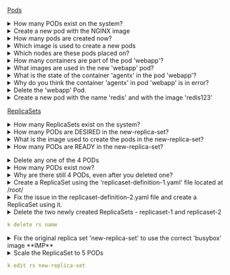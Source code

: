 [Pods](https://kodekloud.com/p/practice-test-kubernetes-ckad-pods)

<details><summary>How many PODs exist on the system?</summary>

```yaml
k get pods
```

</details>

<details><summary>Create a new pod with the NGINX image</summary>

```yaml
k run pod --image=nginx
```

</details>   

<details><summary>How many pods are created now?</summary>

```yaml
k get pods
```

</details>

<details><summary>Which image is used to create a new pods</summary>

```yaml
k describe pods newpods-lf26b
```

</details>

<details><summary>Which nodes are these pods placed on?</summary>

```yaml
k get pods -o=wide
```

</details>

<details><summary>How many containers are part of the pod 'webapp'?</summary>

```yaml
k describe pods webapp
```

</details>

<details><summary>What images are used in the new 'webapp' pod?</summary>

```yaml
k describe po webapp
```

</details>

<details><summary>What is the state of the container 'agentx' in the pod 'webapp'?</summary>

```yaml
k describe po webapp
```

</details>

<details><summary>Why do you think the container 'agentx' in pod 'webapp' is in error?</summary>

```yaml
k describe po webapp
```

</details>

<details><summary>Delete the 'webapp' Pod.</summary>

```yaml
k delete po webapp
```

</details>

<details><summary>Create a new pod with the name 'redis' and with the image 'redis123'</summary>

```yaml
k run redis --image=redis123 --generator=run-pod/v1
``` //TODO

</details>

<details><summary>Now fix the image on the pod to 'redis'.</summary>

```yaml
k edit po redis
```

</details>

[ReplicaSets](https://kodekloud.com/p/practice-test-kubernetes-ckad-replicasets)

<details><summary>How many ReplicaSets exist on the system?</summary>

```yaml
k get rs
```

</details>
    
<details><summary>How many PODs are DESIRED in the new-replica-set?</summary>

```yaml
k get rs
```
Look at desired 
</details>
    
<details><summary>What is the image used to create the pods in the new-replica-set?</summary>

```yaml
k describe rs
```
</details>
    
<details><summary>How many PODs are READY in the new-replica-set?</summary>

```yaml
k get rs
```
 
Look at ready column</details> 
   
<details><summary>Delete any one of the 4 PODs</summary>

```yaml
k delete po new-replica-set-kfgml
```
</details>
    
<details><summary>How many PODs exist now?</summary>

```yaml
k get po
```

</details>
    
<details><summary>Why are there still 4 PODs, even after you deleted one?</summary>     
New pod created automatically when deleted one. RS ensures desired number of pods</details> 
    
<details><summary>Create a ReplicaSet using the 'replicaset-definition-1.yaml' file located at /root/</summary>

```yaml
kubectl create -f FILENAME 
```

</details>
    
<details><summary>Fix the issue in the replicaset-definition-2.yaml file and create a ReplicaSet using it.</summary>
Lables should match, API Version </details>
    
<details><summary>Delete the two newly created ReplicaSets - replicaset-1 and replicaset-2

```yaml
k delete rs name
```
    
<details><summary>Fix the original replica set 'new-replica-set' to use the correct 'busybox' image **IMP**</summary>
     
```yaml
k edit rs new-replica-set.
```
   
Delete all pods 
</details>
 
<details><summary>Scale the ReplicaSet to 5 PODs

```yaml
k edit rs new-replica-set
```

</summary>
    
<details><summary>Now scale the ReplicaSet down to 2 PODs</summary>
k edit rs new-replica-set //TODO </details>
    
[Deployements](https://kodekloud.com/p/practice-test-kubernetes-ckad-deployments)    

<details><summary>How many Deployments exist on the system?</summary>

```yaml
k get deploy 
```   

</details>
    
<details><summary>Out of all the existing PODs, how many are ready?</summary>

```yaml
k get po
Ready Column - 0/1
```   

</details>
    
<details><summary>What is the image used to create the pods in the new deployment?</summary>

```yaml
k get deploy -o=wide
```   

</details>
    
<details><summary>Why do you think the deployment is not ready?</summary>
Image does not exist</details>
    
<details><summary>Create a new Deployment using the 'deployment-definition-1.yaml' file located at /root/</summary>
kind, api version, labels, image  </details>

<details><summary>Create a new Deployment with the below attributes using your own deployment definition file Name: httpd-frontend, Replicas: 3, Image: httpd:2.4-alpine</summary>    

```yaml
kubectl run --generator=deployment/v1beta1 httpd-frontend --replicas=3 --image=httpd:2.4-alpine
```   

</details>
     
<details><summary>Create an NGINX Pod </summary>

```yaml
kubectl run --generator=run-pod/v1 nginx --image=nginx
```   

</details>

<details><summary>Generate POD Manifest YAML file (-o yaml). Don't create it(--dry-run)</summary>

```yaml
kubectl run --generator=run-pod/v1 nginx --image=nginx --dry-run -o yaml
```   

</details>

<details><summary>Create a deployment</summary>

```yaml
kubectl run --generator=deployment/v1beta1 nginx --image=nginx
```   

</details>

<details><summary>Or the newer recommended way:</summary>

```yaml
kubectl create deployment --image=nginx nginx
```   

</details>

<details><summary>Generate Deployment YAML file (-o yaml). Don't create it(--dry-run)</summary>

```yaml
kubectl run --generator=deployment/v1beta1 nginx --image=nginx --dry-run -o yaml
    Or
kubectl create deployment --image=nginx nginx --dry-run -o yaml
```   

</details>

<details><summary>Generate Deployment YAML file (-o yaml). Don't create it(--dry-run) with 4 Replicas (--replicas=4)</summary>

```yaml
kubectl run --generator=deployment/v1beta1 nginx --image=nginx --dry-run --replicas=4 -o yaml
```   

</details>

<details><summary>kubectl create deployment does not have a --replicas option. You could first create it and then scale it using the kubectl scale command.</summary></details>

<details><summary>Save it to a file - (If you need to modify or add some other details)</summary>

```yaml
kubectl run --generator=deployment/v1beta1 nginx --image=nginx --dry-run --replicas=4 -o yaml > nginx-deployment.yaml
```   

</details>


<details><summary>Create a Service named nginx of type NodePort and expose it on port 30080 on the nodes:</summary>

```yaml
kubectl create service nodeport nginx --tcp=80:80 --node-port=30080 --dry-run -o yaml
```   

</details>
      
  
[Commands](https://kodekloud.com/p/practice-test-kubernetes-cka-imperative-1)   

<details><summary>Deploy a pod named nginx-pod using the nginx:alpine image.</summary>
k run  --generator=run-pod/v1 nginx-pod --image=nginx:alpine</details>
   
<details><summary>Deploy a redis pod using the redis:alpine image with the labels set to tier=db</summary>   
k run  --generator=run-pod/v1 redis --labels=tier=db --image=redis:alpine</details>

<details><summary>Create a service redis-service to expose the redis application within the cluster on port 6379.</summary>
k expose pod redis --port=6379 --name redis-service</details>
  
<details><summary>Create a deployment named webapp using the image kodekloud/webapp-color with 3 replicas</summary>
k run --generator=deployment/v1beta1 webapp --image=kodekloud/webapp-color --replicas=3  </details>
    
<details><summary>Expose the webapp as service webapp-service application on port 30082 on the nodes on the cluster. The web application listens on port 8080</summary>
kubectl expose deployment webapp --type=NodePort --port=8080 --name=webapp-service --dry-run -o yaml > webapp-service.yaml</details>
    




## Common Error Messages

```yaml
master $ k describe newpods-9dqvd
error: the server doesn't have a resource type "newpods-9dqvd"
```

```yaml
#Error from server (BadRequest): error when creating deployment-definition-1.yaml: deployment in version "v1" cannot be handled as a Deployment: no kind "deployment" is registered for version "apps/v1"
```

## Time savers
kubectl get pod <pod-name> -o yaml > pod-definition.yaml

